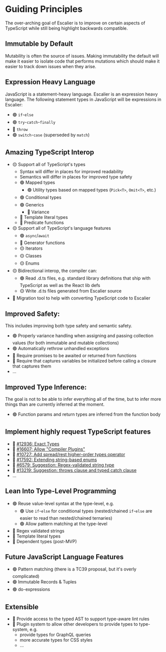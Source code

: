 # Guiding Principles

The over-arching goal of Escalier is to improve on certain aspects of TypeScript
while still being highlight backwards compatible.

## Immutable by Default

Mutability is often the source of issues. Making immutability the default will
make it easier to isolate code that performs mutations which should make it easier
to track down issues when they arise.

## Expression Heavy Language

JavaScript is a statement-heavy language. Escalier is an expression heavy
language. The following statement types in JavaScript will be expressions in
Escalier:

- 🟢 `if`-`else`
- 🟢 `try`-`catch`-`finally`
- 🔴 `throw`
- 🟢 `switch`-`case` (superseded by `match`)

## Amazing TypeScript Interop

- 🟡 Support all of TypeScript's types
  - Syntax will differ in places for improved readability
  - Semantics will differ in places for improved type safety
  - 🟢 Mapped types
    - 🟢 Utility types based on mapped types (`Pick<T>`, `Omit<T>`, etc.)
  - 🟢 Conditional types
  - 🟢 Generics
    - 🔴 Variance
  - 🔴 Template literal types
  - 🔴 Predicate functions
- 🟡 Support all of TypeScript's language features
  - 🟢 `async`/`await`
  - 🔴 Generator functions
  - 🟡 Iterators
  - 🟡 Classes
  - 🟡 Enums
- 🟡 Bidirectional interop, the compiler can:
  - 🟢 Read .d.ts files, e.g. standard library definitions that ship with TypeScript
    as well as the React lib defs
  - 🟡 Write .d.ts files generated from Escalier source
- 🔴 Migration tool to help with converting TypeScript code to Escalier

## Improved Safety:

This includes improving both type safety and semantic safety.

- 🟢 Properly variance handling when assigning and passing collection values (for
  both immutable and mutable collections)
- 🟢 Automatically rethrow unhandled exceptions
- 🔴 Require promises to be awaited or returned from functions
- 🔴 Require that captures variables be initialized before calling a closure that
  captures them
- ...

## Improved Type Inference:

The goal is not to be able to infer everything all of the time, but to infer
more things than are currently inferred at the moment.

- 🟢 Function params and return types are inferred from the function body

## Implement highly request TypeScript features

- 🔴 [#12936: Exact Types](https://github.com/microsoft/TypeScript/issues/12936)
- 🔴 [#16607: Allow "Compiler Plugins"](https://github.com/microsoft/TypeScript/issues/16607)
- 🔴 [#10727: Add spread/rest higher-order types operator](https://github.com/microsoft/TypeScript/issues/10727)
- 🔴 [#17592: Extending string-based enums](https://github.com/microsoft/TypeScript/issues/17592)
- 🔴 [#6579: Suggestion: Regex-validated string type](https://github.com/microsoft/TypeScript/issues/6579)
- 🔴 [#13219: Suggestion: throws clause and typed catch clause](https://github.com/microsoft/TypeScript/issues/13219)
- ...

## Lean Into Type-Level Programming

- 🟢 Reuse value-level syntax at the type-level, e.g.
  - 🟢 Use `if`-`else` for conditional types (nested/chained `if`-`else` are easier
    to read than nested/chained ternaries)
  - 🟢 Allow pattern matching at the type-level
- 🔴 Regex validated strings
- 🔴 Template literal types
- 🔴 Dependent types (post-MVP)

## Future JavaScript Language Features

- 🟢 Pattern matching (there is a TC39 proposal, but it's overly complicated)
- 🟢 Immutable Records & Tuples
- 🟢 do-expressions

## Extensible

- 🔴 Provide access to the typed AST to support type-aware lint rules
- 🔴 Plugin system to allow other developers to provide types to type-system, e.g.
  - provide types for GraphQL queries
  - more accurate types for CSS styles
  - ...
